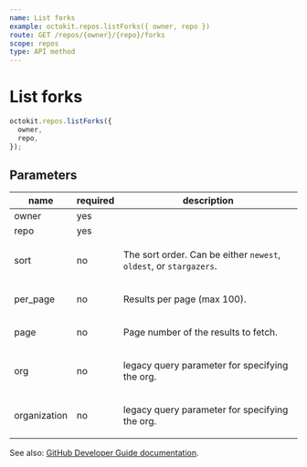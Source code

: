 ```yaml
---
name: List forks
example: octokit.repos.listForks({ owner, repo })
route: GET /repos/{owner}/{repo}/forks
scope: repos
type: API method
---
```


# List forks

```js
octokit.repos.listForks({
  owner,
  repo,
});
```

## Parameters

<table>
  <thead>
    <tr>
      <th>name</th>
      <th>required</th>
      <th>description</th>
    </tr>
  </thead>
  <tbody>
    <tr><td>owner</td><td>yes</td><td>

</td></tr>
<tr><td>repo</td><td>yes</td><td>

</td></tr>
<tr><td>sort</td><td>no</td><td>

The sort order. Can be either `newest`, `oldest`, or `stargazers`.

</td></tr>
<tr><td>per_page</td><td>no</td><td>

Results per page (max 100).

</td></tr>
<tr><td>page</td><td>no</td><td>

Page number of the results to fetch.

</td></tr>
<tr><td>org</td><td>no</td><td>

legacy query parameter for specifying the org.

</td></tr>
<tr><td>organization</td><td>no</td><td>

legacy query parameter for specifying the org.

</td></tr>
  </tbody>
</table>

See also: [GitHub Developer Guide documentation](https://docs.github.com/rest/reference/repos#list-forks).
